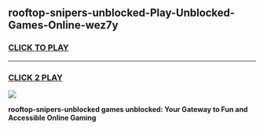 
## rooftop-snipers-unblocked-Play-Unblocked-Games-Online-wez7y
<h3>
<a href="https://premium76.site?title=rooftop-snipers-unblocked&ref=25A">CLICK TO PLAY</a></h3>
<hr>

<h3>
<a href="https://premium76.site?title=rooftop-snipers-unblocked&ref=25A">CLICK 2 PLAY</a>
  
</h3>

<a href="https://premium76.site?title=rooftop-snipers-unblocked&ref=25A"><img src="https://clearcache.store/games.png"></a>


**rooftop-snipers-unblocked games unblocked: Your Gateway to Fun and Accessible Online Gaming**
